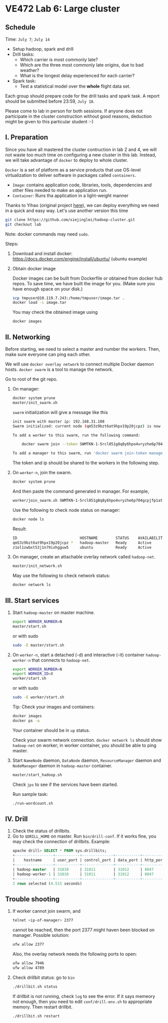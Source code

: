 # VE472 Lab 6: Large cluster

## Schedule
Time: `July 7`; `July 14`
- Setup hadoop, spark and drill
- Drill tasks:
  - Which carrier is most commonly late?
  - Which are the three most commonly late origins, due to bad weather?
  - What is the longest delay experienced for each carrier?
- Spark task:
  - Test a statistical model over the **whole** flight data set.

Each group should prepare code for the drill tasks and spark task. A report should be submitted before 23:59, `July 18`.

Please come to lab in person for both sessions. If anyone does not participate in the cluster construction without good reasons, deduction might be given to this particular student :-)

## I. Preparation
Since you have all mastered the cluster contruction in lab 2 and 4, we will not waste too much time on configuring a new cluster in this lab. Instead, we will take advantage of `docker` to deploy to whole cluster.

`Docker` is a set of platform as a service products that use OS-level virtualization to deliver software in packages called `containers`.
- `Image`: contains application code, libraries, tools, dependencies and other files needed to make an application run.
- `Container`: Runs tha application in a light-weight manner

Thanks to Yihao (original project [here](https://github.com/tc-imba/hadoop-cluster)), we can deploy everything we need in a quick and easy way. Let's use another version this time

```bash
git clone https://github.com/xiejinglei/hadoop-cluster.git
git checkout lab
```


Note: docker commands may need `sudo`.

Steps:

1. Download and install docker: https://docs.docker.com/engine/install/ubuntu/ (ubuntu example)
2. Obtain docker image
   
   Docker images can be built from Dockerfile or obtained from docker hub repos. To save time, we have built the image for you. (Make sure you have enough space on your disk.)
    ```bash
    scp tmpuser@10.119.7.243:/home/tmpuser/image.tar .
    docker load -i image.tar
    ```
    You may check the obtained image using
    ```bash
    docker images
    ```

## II. Networking
Before starting, we need to select a master and number the workers. Then, make sure everyone can ping each other.

We will use `docker overlay network` to connect multiple Docker daemon hosts. `docker swarm` is a tool to manage the network.

Go to root of the git repo.

1. On manager:

    ```bash
    docker system prune
    master/init_swarm.sh
    ```
    `swarm` initialization will give a message like this
    ```bash
    init swarm with master ip: 192.168.31.108
    Swarm initialized: current node (qm53z9bzt6at9hpx19p20jcpz) is now a manager.

    To add a worker to this swarm, run the following command:

        docker swarm join --token SWMTKN-1-5rcl051g8q8y6hpo4vryzhe6p704gcpjfp1at7jg11vg5zu4oo-7k9fcb4o4ggsshyqnmn9t6dxw 192.168.31.108:2377

    To add a manager to this swarm, run 'docker swarm join-token manager' and follow the instructions.
    ```
    The token and ip should be shared to the workers in the following step.


2. On `worker-n`, join the swarm.
    ```bash
    docker system prune
    ```
    And then paste the command generated in manager.
    For example,
    ```bash
    worker/join_swarm.sh SWMTKN-1-5rcl051g8q8y6hpo4vryzhe6p704gcpjfp1at7jg11vg5zu4oo-7k9fcb4o4ggsshyqnmn9t6dxw 192.168.31.108
    ```
    Use the following to check node status on manager:
    ```bash
   docker node ls
    ```
    Result:
    ```bash
    ID                            HOSTNAME        STATUS    AVAILABILITY   MANAGER STATUS   ENGINE VERSION
    qm53z9bzt6at9hpx19p20jcpz *   hadoop-master   Ready     Active         Leader           20.10.7
    z1ol1zwbxt53j1n79ixhgguw5     ubuntu          Ready     Active                          20.10.7
    ```

3. On manager, create an attachable overlay network called `hadoop-net`.
    ```bash
    master/init_network.sh
    ```
    May use the following to check network status:
    ```bash
    docker network ls
    ```

## III. Start services

1. Start `hadoop-master` on master machine.
    ```bash
    export WORKER_NUMBER=N
    master/start.sh
    ```
    or with sudo 
    ```bash
    sudo -E master/start.sh
    ```
    

2. On `worker-n`, start a detached (-d) and interactive (-it) container `hadoop-worker-n` that connects to `hadoop-net`.
   
    ```bash
    export WORKER_NUMBER=N
    export WORKER_ID=X
    worker/start.sh
    ```
    or with sudo 
    ```bash
    sudo -E worker/start.sh
    ```

    Tip: Check your images and containers:
    ```bash
    docker images
    docker ps -a
    ```
    Your container should be in `up` status.

    Check your swarm network connection. `docker network ls` should show `hadoop-net` on worker; in worker container, you should be able to ping master. 

3. Start `NameNode` daemon, `DataNode` daemon, `ResourceManager` daemon and `NodeManager` daemon in `hadoop-master` container.

    ```bash
    master/start_hadoop.sh
    ```
    Check `jps` to see if the services have been started.

    Run sample task:
    ```bash
    ./run-wordcount.sh
    ```

## IV. Drill
1. Check the status of drillbits.
2. Go to `$DRILL_HOME` on master. Run `bin/drill-conf`. If it works fine, you may check the connection of drillbits. Example:
    ```sql
    apache drill> SELECT * FROM sys.drillbits;
    +-----------------+-----------+--------------+-----------+-----------+---------+---------+--------+
    |    hostname     | user_port | control_port | data_port | http_port | current | version | state  |
    +-----------------+-----------+--------------+-----------+-----------+---------+---------+--------+
    | hadoop-master   | 31010     | 31011        | 31012     | 8047      | false   | 1.18.0  | ONLINE |
    | hadoop-worker-1 | 31010     | 31011        | 31012     | 8047      | true    | 1.18.0  | ONLINE |
    +-----------------+-----------+--------------+-----------+-----------+---------+---------+--------+
    2 rows selected (4.515 seconds)

    ```
   

## Trouble shooting
1. If worker cannot join swarm, and 
    ```bash
    telnet <ip-of-manager> 2377
    ```
    cannot be reached, then the port 2377 might haven been blocked on manager. Possible solution:
    ```bash
    ufw allow 2377
    ```
    Also, the overlay network needs the following ports to open:
    ```bash
    ufw allow 7946
    ufw allow 4789
    ```

2. Check drillbit status: go to `bin`
    ```bash
    ./drillbit.sh status
    ```
    If drillbit is not running, check `log` to see the error. If it says memeory not enough, then you need to edit `conf/drill-env.sh` to appropriate memory. Then restart drillbit.
    ```bash
    ./drillbit.sh restart
    ```
